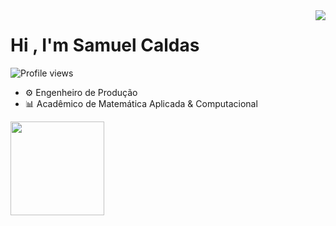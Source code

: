 <img align="right" heigth="590cm" src="https://raw.githubusercontent.com/gist/Samueelc/c824c23c18b5c8d2be8737e7b0c1e666/raw/a283cc14148483fd93385a8c11e8b58c3b38ef28/githubcard.svg"/>

<h1 align="left">Hi , I'm Samuel Caldas</h1>
<p align="left"> <img src="https://komarev.com/ghpvc/?username=Samueelc&color=blue" alt="Profile views" /> </p>

- ⚙ Engenheiro de Produção
- 📊 Acadêmico de Matemática Aplicada & Computacional

<img src="https://media.giphy.com/media/fwbZnTftCXVocKzfxR/giphy.gif" width="150px" height="150">



<!--
**Samueelc/Samueelc** is a ✨ _special_ ✨ repository because its `README.md` (this file) appears on your GitHub profile.

Here are some ideas to get you started:

- 🔭 I’m currently working on ...
- 🌱 I’m currently learning ...
- 👯 I’m looking to collaborate on ...
- 🤔 I’m looking for help with ...
- 💬 Ask me about ...
- 📫 How to reach me: ...
- 😄 Pronouns: ...
- ⚡ Fun fact: ...
-->
